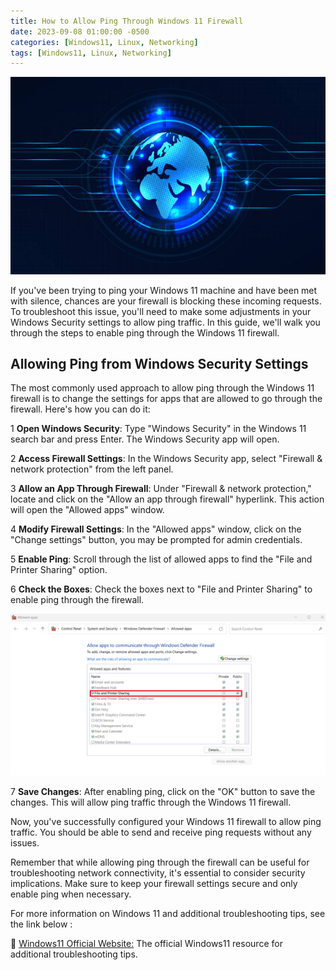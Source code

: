 ```yaml
---
title: How to Allow Ping Through Windows 11 Firewall
date: 2023-09-08 01:00:00 -0500
categories: [Windows11, Linux, Networking]
tags: [Windows11, Linux, Networking]
---
```


![How to Allow Ping Through Windows 11 Firewall](/assets/img/posts/2023/allowing_ping_win11/allowing_ping_win11.jpg)


If you've been trying to ping your Windows 11 machine and have been met with silence, chances are your firewall is blocking these incoming requests. To troubleshoot this issue, you'll need to make some adjustments in your Windows Security settings to allow ping traffic. In this guide, we'll walk you through the steps to enable ping through the Windows 11 firewall.

## Allowing Ping from Windows Security Settings

The most commonly used approach to allow ping through the Windows 11 firewall is to change the settings for apps that are allowed to go through the firewall. Here's how you can do it:

1 **Open Windows Security**: Type "Windows Security" in the Windows 11 search bar and press Enter. The Windows Security app will open.

2 **Access Firewall Settings**: In the Windows Security app, select "Firewall & network protection" from the left panel.

3 **Allow an App Through Firewall**: Under "Firewall & network protection," locate and click on the "Allow an app through firewall" hyperlink. This action will open the "Allowed apps" window.

4 **Modify Firewall Settings**: In the "Allowed apps" window, click on the "Change settings" button, you may be prompted for admin credentials.

5 **Enable Ping**: Scroll through the list of allowed apps to find the "File and Printer Sharing" option.

6 **Check the Boxes**: Check the boxes next to "File and Printer Sharing" to enable ping through the firewall.

![Windows 11 Firewall Settings](/assets/img/posts/2023/allowing_ping_win11/win11_firewall_settings.png)

7 **Save Changes**: After enabling ping, click on the "OK" button to save the changes. This will allow ping traffic through the Windows 11 firewall.

Now, you've successfully configured your Windows 11 firewall to allow ping traffic. You should be able to send and receive ping requests without any issues.

Remember that while allowing ping through the firewall can be useful for troubleshooting network connectivity, it's essential to consider security implications. Make sure to keep your firewall settings secure and only enable ping when necessary.

For more information on Windows 11 and additional troubleshooting tips, see the link below : 


📝 [Windows11 Official Website:](https://support.microsoft.com/en-us/windows) The official Windows11 resource for additional troubleshooting tips.
